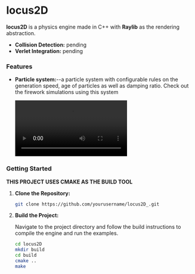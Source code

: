 # locus2D
**locus2D** is a  physics engine made in C++ with **Raylib** as the rendering abstraction.


- **Collision Detection:** pending
- **Verlet Integration:** pending


### Features
- **Particle system:**--a particle system with configurable rules on the generation speed, age of particles as well as  damping ratio. Check out the firework simulations using this system

  ![Fireworks Demo](./demo_videos/fireworks.webm)  

### Getting Started
**THIS PROJECT USES CMAKE AS THE BUILD TOOL**
1. **Clone the Repository:**

    ```bash
    git clone https://github.com/yourusername/locus2D_.git
    ```

2. **Build the Project:**

    Navigate to the project directory and follow the build instructions to compile the engine and run the examples.

    ```bash
    cd locus2D
    mkdir build
    cd build
    cmake ..
    make
    ```

